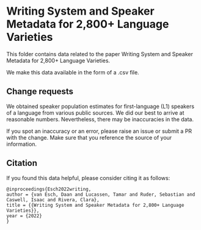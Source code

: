 # Writing System and Speaker Metadata for 2,800+ Language Varieties

This folder contains data related to the paper Writing System and Speaker Metadata for 2,800+ Language Varieties.

We make this data available in the form of a .csv file.

## Change requests

We obtained speaker population estimates for first-language (L1) speakers of a language
from various public sources. We did our best to arrive at reasonable numbers.
Nevertheless, there may be inaccuracies in the data.

If you spot an inaccuracy or an error, please raise an issue or submit a PR with the change.
Make sure that you reference the source of your information.

## Citation

If you found this data helpful, please consider citing it as follows:

```
@inproceedings{Esch2022writing,
author = {van Esch, Daan and Lucassen, Tamar and Ruder, Sebastian and Caswell, Isaac and Rivera, Clara},
title = {{Writing System and Speaker Metadata for 2,800+ Language Varieties}},
year = {2022}
}
```
